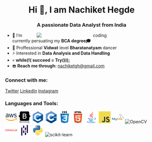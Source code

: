 <body>
<h1 align="center">Hi 👋, I am Nachiket Hegde</h1>
<h3 align="center">A passionate Data Analyst from India</h3>
<p align="center">
  <img align="right" alt="coding" width="400" src="https://user-images.githubusercontent.com/55389276/140866485-8fb1c876-9a8f-4d6a-98dc-08c4981eaf70.gif">
</p>



<ul>
  <li>📌 I’m currently persuating my <strong>BCA degree🎓</strong></li>
  <li>🕺 Proffessional <b>Vidwat</b> level <b>Bharatanatyam</b> dancer </li>
  <li>⚡ Interested in <b>Data Analysis and Data Handling</b></li>
  <li>💀 <b>while(!( succeed = Try()));</b></li>
  <li>☎️ <b>Reach me through:</b> <a href="mailto:nachiketgh@gmail.com">nachiketgh@gmail.com</a></li>

</ul>

<h3 align="left"><b>Connect with me:</b></h3>
<p align="left">
  <a href="https://twitter.com/Nachhi_Hegde?t=2rEqKJd6ngJPIhosPfGGSA&s=09" target="_blank">Twitter</a>
  <a href="https://www.linkedin.com/in/nachiket-hegde-133489245" target="_blank">LinkedIn</a>
  <a href="https://instagram.com/nachhi_hegde?igshid=MzNlNGNkZWQ4Mg==" target="_blank">Instagram</a>
</p>

<h3 align="left">Languages and Tools:</h3>
<p align="left">
  <img src="https://raw.githubusercontent.com/devicons/devicon/master/icons/amazonwebservices/amazonwebservices-original-wordmark.svg" alt="AWS" width="40" height="40"/>
  <img src="https://raw.githubusercontent.com/devicons/devicon/master/icons/bootstrap/bootstrap-plain-wordmark.svg" alt="Bootstrap" width="40" height="40"/>
  <img src="https://raw.githubusercontent.com/devicons/devicon/master/icons/c/c-original.svg" alt="C" width="40" height="40"/>
  <img src="https://raw.githubusercontent.com/devicons/devicon/master/icons/cplusplus/cplusplus-original.svg" alt="C++" width="40" height="40"/>
  <img src="https://raw.githubusercontent.com/devicons/devicon/master/icons/css3/css3-original-wordmark.svg" alt="CSS" width="40" height="40"/>
  <img src="https://raw.githubusercontent.com/devicons/devicon/master/icons/html5/html5-original-wordmark.svg" alt="HTML5" width="40" height="40"/>
  <img src="https://raw.githubusercontent.com/devicons/devicon/master/icons/java/java-original.svg" alt="Java" width="40" height="40"/>
  <img src="https://raw.githubusercontent.com/devicons/devicon/master/icons/javascript/javascript-original.svg" alt="JavaScript" width="40" height="40"/>
  <img src="https://raw.githubusercontent.com/devicons/devicon/master/icons/mysql/mysql-original-wordmark.svg" alt="MySQL" width="40" height="40"/>
  <img src="https://www.vectorlogo.zone/logos/opencv/opencv-icon.svg" alt="OpenCV" width="40" height="40"/>
  <img src="https://raw.githubusercontent.com/devicons/devicon/master/icons/oracle/oracle-original.svg" alt="Oracle" width="40" height="40"/>
  <img src="https://raw.githubusercontent.com/devicons/devicon/2ae2a900d2f041da66e950e4d48052658d850630/icons/pandas/pandas-original.svg" alt="Pandas" width="40" height="40"/>
  <img src="https://raw.githubusercontent.com/devicons/devicon/master/icons/python/python-original.svg" alt="Python" width="40" height="40"/>
  <img src="https://upload.wikimedia.org/wikipedia/commons/0/05/Scikit_learn_logo_small.svg" alt="scikit-learn" width="40" height="40"/>
</p>
</body>
